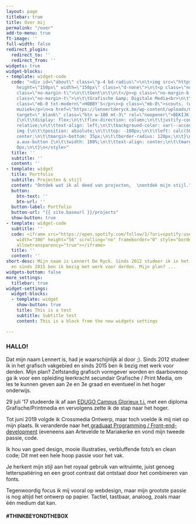 ```yaml
---
layout: page
titlebar: true
title: Over mij
permalink: "/over"
add-to-menu: true
ft-image: ''
full-width: false
redirect_plugin:
  redirect_to: ''
  redirect_from: ''
widgets: true
widget-blocks:
- template: widget-code
  code: "<div id=\"about\" class=\"p-4 bd-radius\">\n\t<img src=\"https://github.lennertderyck.be/assets/images/about_profile.jpg\"
    height=\"150px\" width=\"150px\" class=\"d-none\">\n\t<p class=\"no-margin-b txt-modern\">\n\t\tREGIO\n\t\n\t</p><p
    class=\"no-margin-t\">\n\t\tGent\n\t\n\t</p><p class=\"no-margin-b txt-modern\">\n\t\tOPLEIDING\n\t\n\t</p><p
    class=\"no-margin-t\">\n\t\tGrafische &amp; Digitale Media<br>\n\t\tArteveldehogeschool\n\t\n\t\n\t</p><p
    class=\"mb-0 txt-modern\">HOBBY'S</p>\n<p class=\"mb-0\">scouts, (web)design,
    muziek</p>\n<a href=\"https://lennertderyck.be/wp-content/uploads/CV_LENNERT_DE_RYCK.pdf\"
    target=\"_blank\" class=\"btn w-100 mt-3\" rel=\"noopener\">BEKIJK CV</a>\n<p></p></div>\n<style>\n\t#about
    {\n\t\tdisplay: flex;\n\t\tflex-direction: column;\n\t\tjustify-content: center;\n\t\tposition:
    relative;\n\t\ttext-align: left;\n\t\tbackground-color: var(--accent-2);\n\t}\n\t\n\t#about
    img {\n\t\tposition: absolute;\n\t\ttop: -100px;\n\t\tleft: calc(50% - 75px);\n\t\talign-self:
    center;\n\t\tmargin-bottom: 35px;\n\t\tborder-radius: 120px;\n\t}\n\t\n\t#about
    a.aux-button {\n\t\twidth: 100%;\n\t\ttext-align: center;\n\t\tmargin-top: 1em;\n\t\tmargin-bottom:
    0px;\n\t}\n</style>"
  title: ''
  subtitle: ''
  content: ''
- template: widget
  title: Portfolio
  subtitle: Projecten & stijl
  content: "Ontdek wat ik al deed van projecten,  \nontdek mijn stijl."
  button:
    btn-text: ''
    btn-url: ''
  button-label: Portfolio
  button-url: "{{ site.baseurl }}/projects"
  show-button: true
- template: widget-code
  subtitle: ''
  code: <iframe src="https://open.spotify.com/follow/1/?uri=spotify:user:twoledery&size=detail&theme=light&show-count=0"
    width="300" height="56" scrolling="no" frameborder="0" style="border:none; overflow:hidden;"
    allowtransparency="true"></iframe>
  title: ''
  content: ''
short-desc: Mijn naam is Lennert De Ryck. Sinds 2012 studeer ik in het grafisch vakgebied
  en sinds 2015 ben ik bezig met werk voor derden. Mijn plan? ...
widgets-bottom: false
more_settings:
  titlebar: true
widget-settings:
  widget-blocks:
  - template: widget
    show-button: true
    title: This is a test
    subtitle: Subtitle test
    content: This is a block from the new widgets settings

---
```

### HALLO!

Dat mijn naam Lennert is, had je waarschijnlijk al door ;). Sinds 2012 studeer ik in het grafisch vakgebied en sinds 2015 ben ik bezig met werk voor derden. Mijn plan? Zelfstandig grafisch vormgever worden en daarbovenop ga ik voor een opleiding leerkracht secundair Grafische / Print Media, om les te kunnen geven aan 2e en 3e graad en eventueel in het hoger onderwijs.

29 juli ’17 studeerde ik af aan [EDUGO Campus Glorieux t.i.]( "https://www.edugo.be/secundair-onderwijs/glorieux/studieaanbod/?study=48") met een diploma Grafische/Printmedia en vervolgens zette ik de stap naar het hoger.

Tot juni 2019 volgde ik Crossmedia Ontwerp, maar toch voelde ik mij niet op mijn plaats. Ik veranderde naar het[ graduaat Programming / Front-end-development]( "https://www.arteveldehogeschool.be/opleidingen/graduaat/programmeren") (eveneens aan Artevelde te Mariakerke en vond mijn tweede passie, code.

Ik hou van goed design, mooie illustraties, verbluffende foto’s en clean code; Dit met een hele hoop passie voor het vak.

Je herkent mijn stijl aan het royaal gebruik van witruimte, juist genoeg letterspatiëring en een groot contrast dat ontstaat door het combineren van fonts.

Tegenwoordig focus ik mij vooral op webdesign, maar mijn grootste passie is nog altijd het ontwerp op papier. Tactiel, tastbaar, analoog, zoals maar één medium dat kan.

<h4 class="fontw-300 lspacing-1">#THINKBEYONDTHEBOX</h4>